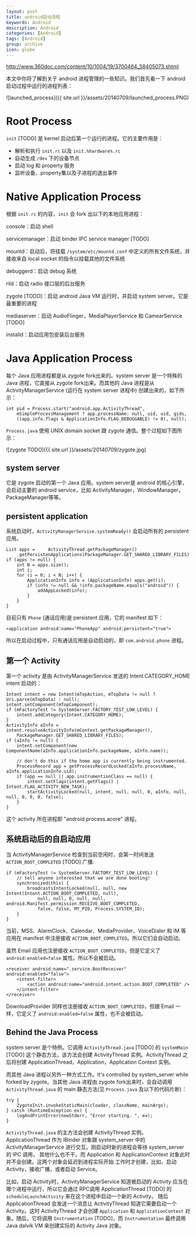 ```yaml
---
layout: post
title: android启动流程
keywords: Android
description: Android
categories: [Android]
tags: [Android]
group: archive
icon: globe
---
```

http://www.360doc.com/content/10/1004/19/3700464_58405073.shtml

本文中你将了解到关于 android 进程管理的一些知识。我们首先看一下 android 启动过程中运行的进程列表：

![launched_process]({{ site.url }}/assets/20140709/launched_process.PNG)

# Root Process
`init` [TODO] 是 kernel 启动后第一个运行的进程。它的主要作用是：
+ 解析和执行 `init.rc` 以及 `init.%hardware%.rc`
+ 自动生成 `/dev` 下的设备节点
+ 启动 log 和 property 服务
+ 监听设备、property集以及子进程的退出事件

# Native Application Process
根据 `init.rc` 的内容，`init` 会 fork 出以下的本地应用进程：

console：启动 shell

servicemanager：启动 binder IPC service manager [TODO]

mountd：启动后，将挂载 `/system/etc/mountd.conf` 中定义的所有文件系统，并接收来自 local
socket 的指令以挂载其他的文件系统

debuggerd：启动 debug 系统

rild：启动 radio 接口层的后台服务

zygote [TODO]：启动 android Java VM 运行时，并启动 system server。它是最重要的进程

mediaserver：启动 AudioFlinger，MediaPlayerService 和 CamearService [TODO]

installd：启动应用包安装后台服务

# Java Application Process
每个 Java 应用进程都是从 zygote fork出来的。system server 是一个特殊的 Java 进程，它直接从
zygote fork出来。而其他的 Java 进程是从 ActivityManagerService (运行在 system server 进程中)
创建出来的，如下所示：

	int pid = Process.start("android.app.ActivityThread", 
		mSimpleProcessManagement ? app.processName: null, uid, uid, gids, 
		((app.info.flags & ApplicationInfo.FLAG_DEBUGGABLE) != 0), null);

`Process.java` 使用 UNIX domain socket 跟 zygote 通信。整个过程如下图所示：

![zygote TODO]({{ site.url }}/assets/20140709/zygote.jpg)

## system server
它是 zygote 启动的第一个 Java 应用。system server是 android 的核心引擎， 会启动主要的 android service，比如 ActivityManager，WindowManager，PackageManager等等。

## persistent application
系统启动时，`ActivityManagerService.systemReady()` 会启动所有的 persistent 应用。

	List apps = 	ActivityThread.getPackageManager()
		.getPersistenApplications(PackageManager.GET_SHARED_LIBRARY_FILES)
	if (apps != null) {
		int N = apps.size();
		int i;
		for (i = 0; i < N; i++) {
			ApplicationInfo info = (ApplicationInfo) apps.get(i);
			if (info != null && !info.packageName.equals("android")) {
				addAppLocked(info);
			}
		}
	}

目前只有 `Phone` (通话应用)是 persistent 应用，它的 manifest 如下：

	<application android:name="PhoneApp" android:persistent="true">
	
所以在启动过程中，只有通话应用是自动启动的，即 `com.android.phone` 进程。

## 第一个 Activity
第一个 activity 是由 ActivityManagerService 发送的 Intent.CATEGORY_HOME intent 启动的：

	Intent intent = new Intent(mTopAction, mTopData != null ? Uri.parse(mTopData) : null);
	intent.setComponent(mTopComponent);
	if (mFactoryTest != SystemServer.FACTORY_TEST_LOW_LEVEL) {
		intent.addCategory(Intent.CATEGORY_HOME);
	}
	ActivityInfo aInfo = intent.resolveActivityInfo(mContext.getPackageManager(), 
		PackageManager.GET_SHARED_LIBRARY_FILES);
	if (aInfo != null) {
		intent.setComponent(new ComponentName(aInfo.applicationInfo.packageName, aInfo.name));
		
		// don't do this if the home app is currently being instrumented.
		ProcessRecord app = getProcessRecordLocked(aInfo.processName, aInfo.applicationInfo.uid);
		if (app == null || app.instrumentionClass == null) {
			intent.setFlags(intent.getFlags() | Intent.FLAG_ACTIVITY_NEW_TASK);
			startActivityLocked(null, intent, null, null, 0, aInfo, null, null, 0, 0, 0, false);
		}
	}
	
这个 activity 所在进程即 "android.process.acore" 进程。

## 系统启动后的自启动应用
当 ActivityManagerService 检查到当前空闲时，会第一时间发送 `ACTION_BOOT_COMPLETED` [TODO] 广播:

	if (mFactoryTest != SystemServer.FACTORY_TEST_LOW_LEVEL) {
		// tell anyone interested that we are done booting!
		synchronized(this) {
			broadcastsIntentLocked(null, null, new Intent(Intent.ACTION_BOOT_COMPLETED, null),
				null, null, 0, null, null, android.Manifest.permission.RECEIVE_BOOT_COMPLETED,
				false, false, MY_PID, Process.SYSTEM_ID);
		}	
	}
	
当前，MSS、AlarmClock、Calendar、MediaProvider、VoiceDialer 和 IM 等应用在 manifest 中注册接收 `ACTION_BOOT_COMPLETED`。所以它们会自动启动。

虽然 Email 应用也注册接收 `ACTION_BOOT_COMPLETED`，但是它定义了 `android:enabled=false` 属性。所以不会被启动。

	<receiver android:name=".service.BootReceiver" android:enabled="false">
		<intent-filter>
			<action android:name="android.intent.action.BOOT_COMPLETED" />
		</intent-filter>
	</receiver>
	
DownloadProvider 同样也注册接收 `ACTION_BOOT_COMPLETED`，但跟 Email 一样，它定义了 `android:enabled=false` 属性，也不会被启动。

## Behind the Java Process
system server 是个特例。它调用 `ActivityThread.java` [TODO] 的 `systemMain` [TODO] 这个静态方法，该方法会创建 ActivityThread 实例。ActivityThread 之后将创建 ApplicationThread，Application，Application Context 实例。

而其他 Java 进程以另外一种方式工作。It's controlled by system_server while forked by zygote。当其他 Java 进程由
zygote fork出来时，会自动调用 `ActivityThread.java` 的 main 静态方法(见 `Process.java` 及以下的代码片断)：

	try {
		ZygoteInit.invokeStaticMain(cloader, className, mainArgs);
	} catch (RuntimeException ex) {
		logAndPrintError(newStderr, "Error starting. ", ex);
	}
	
`ActivityThread.java` 的主方法会创建 ActivityThread 实例。 ApplicationThread 作为 IBinder 对象跟  system_server 中的 ActivityManagerService 进行交互。刚启动时新的进程会等待 system_server 的 IPC 调用，
其他什么也不干。而 Application 和 ApplicationContext 对象此时并不会创建。这两个对象会延迟到进程实际开始
工作时才创建，比如，启动 Activity，接收广播，或者启动 Service。

比如，启动 Activity时，ActivityManagerService 知道被启动的 Activity 应当在哪个进程中运行，所以它会通过
RPC调用 ApplicationThread [TODO] 的 `scheduleLaunchActivity` 来在这个进程中启动一个新的 Activity。
随后 ApplicationThread 会发送一个消息让 ActivityThread 知道它需要启动一个 Activity。这时 ActivityThread
才会创建 `Application` 和 `ApplicationContext` 对象。随后，它将调用 `Instrumentation` [TODO]，而 `Instrumentation` 最终调用 Java dalvik VM 来创建实际的 Activity Java 对象。

